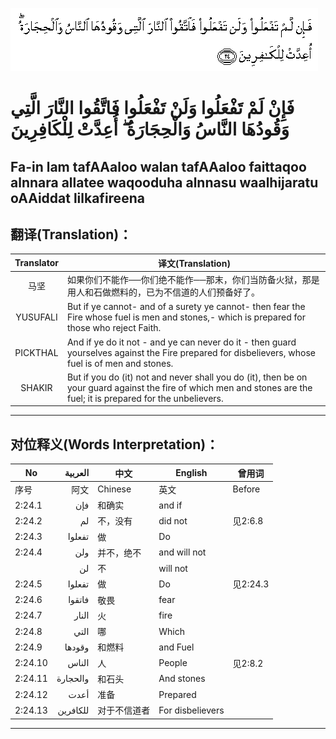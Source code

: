 ![002:024](images/002_024.gif)

#  فَإِنْ لَمْ تَفْعَلُوا وَلَنْ تَفْعَلُوا فَاتَّقُوا النَّارَ الَّتِي وَقُودُهَا النَّاسُ وَالْحِجَارَةُ ۖ أُعِدَّتْ لِلْكَافِرِينَ 

## Fa-in lam tafAAaloo walan tafAAaloo faittaqoo alnnara allatee waqooduha alnnasu waalhijaratu oAAiddat lilkafireena

## 翻译(Translation)：

| Translator | 译文(Translation)                                            |
|:----------:| ------------------------------------------------------------ |
| 马坚       | 如果你们不能作──你们绝不能作──那末，你们当防备火狱，那是用人和石做燃料的，已为不信道的人们预备好了。 |
| YUSUFALI   | But if ye cannot- and of a surety ye cannot- then fear the Fire whose fuel is men and stones,- which is prepared for those who reject Faith. |
| PICKTHAL   | And if ye do it not - and ye can never do it - then guard yourselves against the Fire prepared for disbelievers, whose fuel is of men and stones. |
| SHAKIR     | But if you do (it) not and never shall you do (it), then be on your guard against the fire of which men and stones are the fuel; it is prepared for the unbelievers. |

---

## 对位释义(Words Interpretation)：

| No      | العربية  | 中文         | English          | 曾用词   |
| ------- | --------:| ------------ | ---------------- | -------- |
| 序号    | 阿文     | Chinese      | 英文             | Before   |
| 2:24.1  | فإن      | 和确实       | and if           |          |
| 2:24.2  | لم       | 不，没有     | did not          | 见2:6.8  |
| 2:24.3  | تفعلوا   | 做           | Do               |          |
| 2:24.4  | ولن      | 并不，绝不   | and will not     |          |
|         | لن       | 不           | will not         |          |
| 2:24.5  | تفعلوا   | 做           | Do               | 见2:24.3 |
| 2:24.6  | فاتقوا   | 敬畏         | fear             |          |
| 2:24.7  | النار    | 火           | fire             |          |
| 2:24.8  | التي     | 哪           | Which            |          |
| 2:24.9  | وقودها   | 和燃料       | and Fuel         |          |
| 2:24.10 | الناس    | 人           | People           | 见2:8.2  |
| 2:24.11 | والحجارة | 和石头       | And stones       |          |
| 2:24.12 | أعدت     | 准备         | Prepared         |          |
| 2:24.13 | للكافرين | 对于不信道者 | For disbelievers |          |

---
